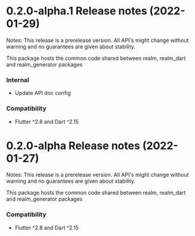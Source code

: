 0.2.0-alpha.1 Release notes (2022-01-29)
=============================================================

Notes: This release is a prerelease version. All API's might change without warning and no guarantees are given about stability. 

This package hosts the common code shared between realm, realm_dart and realm_generator packages

### Internal
* Update API doc config

### Compatibility
* Flutter ^2.8 and Dart ^2.15

0.2.0-alpha Release notes (2022-01-27)
=============================================================

Notes: This release is a prerelease version. All API's might change without warning and no guarantees are given about stability. 

This package hosts the common code shared between realm, realm_dart and realm_generator packages

### Compatibility
* Flutter ^2.8 and Dart ^2.15